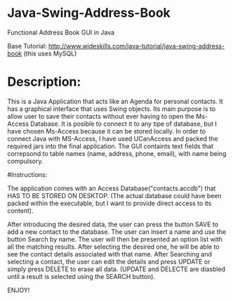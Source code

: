 # Java-Swing-Address-Book
Functional Address Book GUI in Java

Base Tutorial:
http://www.wideskills.com/java-tutorial/java-swing-address-book (this uses MySQL)



# Description:
  This is a Java Application that acts like an Agenda for personal contacts. It has a graphical interface that uses Swing objects. Its main purpose is to allow user to save their contacts without ever having to open the Ms-Access Database. It is posible to connect it to any tipe of database, but I have chosen Ms-Access because it can be stored locally.
  In order to connect Java with MS-Access, I have used UCanAccess and packed the required jars into the final application.
  The GUI containts text fields that correpsond to table names (name, address, phone, email), with name being compulsory.
  
#Instructions:

The application comes with an Access Database("contacts.accdb") that HAS TO BE STORED ON DESKTOP. (The actual database could have been packed within the executable, but I want to provide direct access to its content). 

After introducing the desired data, the user can press the button SAVE to add a new contact to the database.
The user can insert a name and use the button Search by name. The user will then be presented an option list with all the matching results. After selecting the desired one, he will be able to see the contact details associated with that name.
After Searching and selecting a contact, the user can edit the details and press UPDATE or simply press DELETE to erase all data. (UPDATE and DELECTE are diasbled until a result is selected using the SEARCH button).

ENJOY!




  

